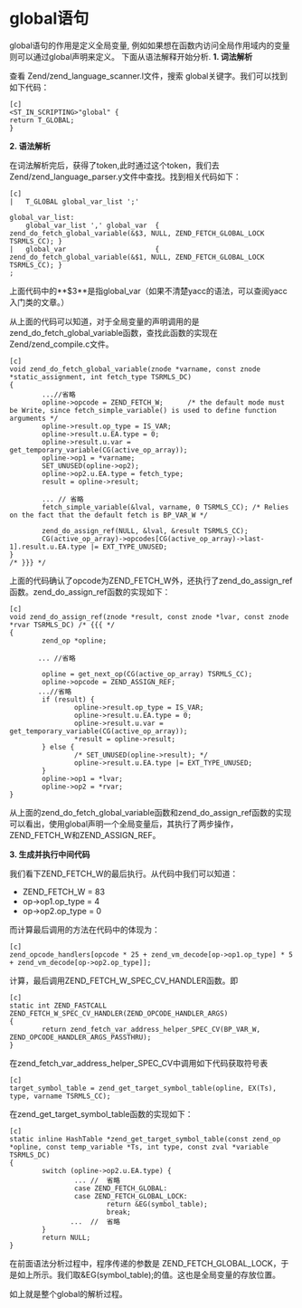 # global语句

global语句的作用是定义全局变量, 例如如果想在函数内访问全局作用域内的变量则可以通过global声明来定义。
下面从语法解释开始分析.
**1. 词法解析**

查看 Zend/zend_language_scanner.l文件，搜索 global关键字。我们可以找到如下代码：

    [c]
    <ST_IN_SCRIPTING>"global" {
	return T_GLOBAL;
    }

**2. 语法解析**

在词法解析完后，获得了token,此时通过这个token，我们去Zend/zend_language_parser.y文件中查找。找到相关代码如下：

    [c]
    |	T_GLOBAL global_var_list ';'

    global_var_list:
		global_var_list ',' global_var	{ zend_do_fetch_global_variable(&$3, NULL, ZEND_FETCH_GLOBAL_LOCK TSRMLS_CC); }
	|	global_var						{ zend_do_fetch_global_variable(&$1, NULL, ZEND_FETCH_GLOBAL_LOCK TSRMLS_CC); }
    ;

上面代码中的**$3**是指global_var（如果不清楚yacc的语法，可以查阅yacc入门类的文章。）

从上面的代码可以知道，对于全局变量的声明调用的是zend_do_fetch_global_variable函数，查找此函数的实现在Zend/zend_compile.c文件。

    [c]
    void zend_do_fetch_global_variable(znode *varname, const znode *static_assignment, int fetch_type TSRMLS_DC) 
    {
            ...//省略
            opline->opcode = ZEND_FETCH_W;		/* the default mode must be Write, since fetch_simple_variable() is used to define function arguments */
            opline->result.op_type = IS_VAR;
            opline->result.u.EA.type = 0;
            opline->result.u.var = get_temporary_variable(CG(active_op_array));
            opline->op1 = *varname;
            SET_UNUSED(opline->op2);
            opline->op2.u.EA.type = fetch_type;
            result = opline->result;

            ... // 省略
            fetch_simple_variable(&lval, varname, 0 TSRMLS_CC); /* Relies on the fact that the default fetch is BP_VAR_W */

            zend_do_assign_ref(NULL, &lval, &result TSRMLS_CC);
            CG(active_op_array)->opcodes[CG(active_op_array)->last-1].result.u.EA.type |= EXT_TYPE_UNUSED;
    }
    /* }}} */

上面的代码确认了opcode为ZEND_FETCH_W外，还执行了zend_do_assign_ref函数。zend_do_assign_ref函数的实现如下：

    [c]
    void zend_do_assign_ref(znode *result, const znode *lvar, const znode *rvar TSRMLS_DC) /* {{{ */
    {
            zend_op *opline;

           ... //省略

            opline = get_next_op(CG(active_op_array) TSRMLS_CC);
            opline->opcode = ZEND_ASSIGN_REF;
           ...//省略
            if (result) {
                    opline->result.op_type = IS_VAR;
                    opline->result.u.EA.type = 0;
                    opline->result.u.var = get_temporary_variable(CG(active_op_array));
                    *result = opline->result;
            } else {
                    /* SET_UNUSED(opline->result); */
                    opline->result.u.EA.type |= EXT_TYPE_UNUSED;
            }
            opline->op1 = *lvar;
            opline->op2 = *rvar;
    }

从上面的zend_do_fetch_global_variable函数和zend_do_assign_ref函数的实现可以看出，使用global声明一个全局变量后，其执行了两步操作，ZEND_FETCH_W和ZEND_ASSIGN_REF。

**3. 生成并执行中间代码**

我们看下ZEND_FETCH_W的最后执行。从代码中我们可以知道：

* ZEND_FETCH_W = 83
* op->op1.op_type = 4
* op->op2.op_type = 0

而计算最后调用的方法在代码中的体现为：

    [c]
    zend_opcode_handlers[opcode * 25 + zend_vm_decode[op->op1.op_type] * 5 + zend_vm_decode[op->op2.op_type]];

计算，最后调用ZEND_FETCH_W_SPEC_CV_HANDLER函数。即

    [c]
    static int ZEND_FASTCALL  ZEND_FETCH_W_SPEC_CV_HANDLER(ZEND_OPCODE_HANDLER_ARGS)
    {
            return zend_fetch_var_address_helper_SPEC_CV(BP_VAR_W, ZEND_OPCODE_HANDLER_ARGS_PASSTHRU);
    }

在zend_fetch_var_address_helper_SPEC_CV中调用如下代码获取符号表

    [c]
    target_symbol_table = zend_get_target_symbol_table(opline, EX(Ts), type, varname TSRMLS_CC);

在zend_get_target_symbol_table函数的实现如下：

    [c]
    static inline HashTable *zend_get_target_symbol_table(const zend_op *opline, const temp_variable *Ts, int type, const zval *variable TSRMLS_DC)
    {
            switch (opline->op2.u.EA.type) {
                    ... //  省略
                    case ZEND_FETCH_GLOBAL:
                    case ZEND_FETCH_GLOBAL_LOCK:
                            return &EG(symbol_table);
                            break;
                   ...  //  省略
            }
            return NULL;
    }

在前面语法分析过程中，程序传递的参数是 ZEND_FETCH_GLOBAL_LOCK，于是如上所示。我们取&EG(symbol_table);的值。这也是全局变量的存放位置。

如上就是整个global的解析过程。








